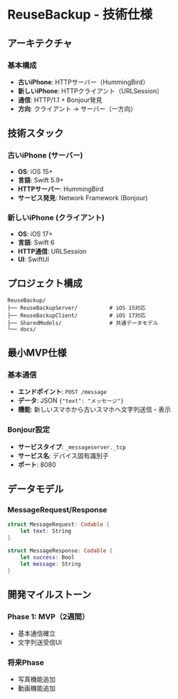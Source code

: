 # ReuseBackup - 技術仕様

## アーキテクチャ

### 基本構成
- **古いiPhone**: HTTPサーバー（HummingBird）
- **新しいiPhone**: HTTPクライアント（URLSession）
- **通信**: HTTP/1.1 + Bonjour発見
- **方向**: クライアント → サーバー（一方向）

## 技術スタック

### 古いiPhone (サーバー)
- **OS**: iOS 15+
- **言語**: Swift 5.9+
- **HTTPサーバー**: HummingBird
- **サービス発見**: Network Framework (Bonjour)

### 新しいiPhone (クライアント)
- **OS**: iOS 17+
- **言語**: Swift 6
- **HTTP通信**: URLSession
- **UI**: SwiftUI

## プロジェクト構成

```
ReuseBackup/
├── ReuseBackupServer/          # iOS 15対応
├── ReuseBackupClient/          # iOS 17対応
├── SharedModels/               # 共通データモデル
└── docs/
```

## 最小MVP仕様

### 基本通信
- **エンドポイント**: `POST /message`
- **データ**: JSON `{"text": "メッセージ"}`
- **機能**: 新しいスマホから古いスマホへ文字列送信・表示

### Bonjour設定
- **サービスタイプ**: `_messageserver._tcp`
- **サービス名**: デバイス固有識別子
- **ポート**: 8080

## データモデル

### MessageRequest/Response
```swift
struct MessageRequest: Codable {
    let text: String
}

struct MessageResponse: Codable {
    let success: Bool
    let message: String
}
```

## 開発マイルストーン

### Phase 1: MVP（2週間）
- 基本通信確立
- 文字列送受信UI

### 将来Phase
- 写真機能追加
- 動画機能追加